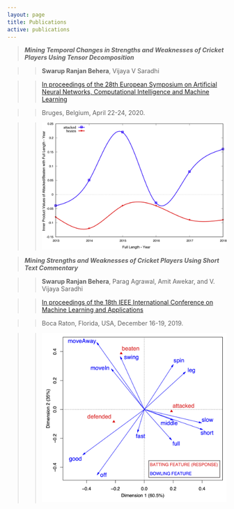 ```yaml
---
layout: page
title: Publications
active: publications
---
```


> ***Mining Temporal Changes in Strengths and Weaknesses of Cricket Players Using Tensor Decomposition***

  >> **Swarup Ranjan Behera**, Vijaya V Saradhi
  
  >> [In proceedings of the 28th European Symposium on Artificial Neural Networks, Computational Intelligence and Machine Learning](https://www.esann.org/)
  
  >> Bruges, Belgium, April 22-24, 2020.
  
  >> ![Steve Smith's strength and weakness on full-length deliveries over the years.](/assets/images/FullSmith.png)

> ***Mining Strengths and Weaknesses of Cricket Players Using Short Text Commentary***

  >> **Swarup Ranjan Behera**, Parag Agrawal, Amit Awekar, and V. Vijaya Saradhi
  
  >> [In proceedings of the 18th IEEE International Conference on Machine Learning and Applications](https://www.icmla-conference.org/icmla19/)
  
  >> Boca Raton, Florida, USA, December 16-19, 2019.
  
  >> ![Steve Smith's Response: strength and weakness.](/assets/images/response.png)
